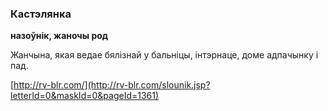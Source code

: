 ### Кастэлянка
**назоўнік, жаночы род**

Жанчына, якая ведае бялізнай у бальніцы, інтэрнаце, доме адпачынку і пад.

<a rel="author">[http://rv-blr.com/](http://rv-blr.com/slounik.jsp?letterId=0&maskId=0&pageId=1361)</a>
